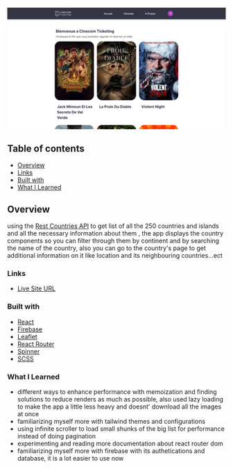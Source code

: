 ![](./desktop-preview.png)

## Table of contents

- [Overview](#overview)
- [Links](#links)
- [Built with](#built-with)
- [What I Learned](#what-i-learned)

## Overview

using the [Rest Countries API](https://restcountries.com/) to get list of all the 250 countries and islands
and all the necessary information about them , the app displays the country components so you can filter
through them by continent and by searching the name of the country, also you can go to the country's page
to get additional information on it like location and its neighbouring countries...ect

### Links

- [Live Site URL](https://yacinekahlerras.github.io/rest-countries-app/)

### Built with

- [React](https://reactjs.org/)
- [Firebase](https://firebase.google.com/)
- [Leaflet](https://react-leaflet.js.org/)
- [React Router](https://reactrouter.com/en/main)
- [Spinner](https://mhnpd.github.io/react-loader-spinner/docs/components/oval)
- [SCSS](https://sass-lang.com/)

### What I Learned

- different ways to enhance performance with memoization and finding solutions to reduce
  renders as much as possible, also used lazy loading to make the app a little less heavy
  and doesnt' download all the images at once
- familiarizing myself more with tailwind themes and configurations
- using infinite scroller to load small shunks of the big list for performance instead of doing
  pagination
- experimenting and reading more documentation about react router dom
- familiarizing myself more with firebase with its authetications and database, it is a lot easier
  to use now
